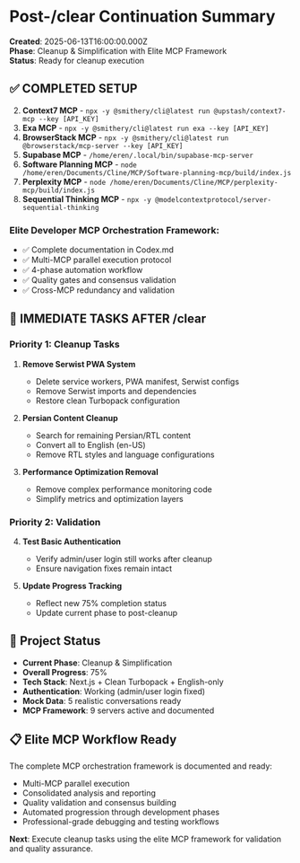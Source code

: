 # Post-/clear Continuation Summary
**Created**: 2025-06-13T16:00:00.000Z  
**Phase**: Cleanup & Simplification with Elite MCP Framework  
**Status**: Ready for cleanup execution

## ✅ **COMPLETED SETUP**

2. **Context7 MCP** - `npx -y @smithery/cli@latest run @upstash/context7-mcp --key [API_KEY]`
3. **Exa MCP** - `npx -y @smithery/cli@latest run exa --key [API_KEY]`
4. **BrowserStack MCP** - `npx -y @smithery/cli@latest run @browserstack/mcp-server --key [API_KEY]`
6. **Supabase MCP** - `/home/eren/.local/bin/supabase-mcp-server`
7. **Software Planning MCP** - `node /home/eren/Documents/Cline/MCP/Software-planning-mcp/build/index.js`
8. **Perplexity MCP** - `node /home/eren/Documents/Cline/MCP/perplexity-mcp/build/index.js`
9. **Sequential Thinking MCP** - `npx -y @modelcontextprotocol/server-sequential-thinking`

### **Elite Developer MCP Orchestration Framework**:
- ✅ Complete documentation in Codex.md
- ✅ Multi-MCP parallel execution protocol
- ✅ 4-phase automation workflow
- ✅ Quality gates and consensus validation
- ✅ Cross-MCP redundancy and validation

## 🧽 **IMMEDIATE TASKS AFTER /clear**

### **Priority 1: Cleanup Tasks**
1. **Remove Serwist PWA System**
   - Delete service workers, PWA manifest, Serwist configs
   - Remove Serwist imports and dependencies
   - Restore clean Turbopack configuration

2. **Persian Content Cleanup**  
   - Search for remaining Persian/RTL content
   - Convert all to English (en-US)
   - Remove RTL styles and language configurations

3. **Performance Optimization Removal**
   - Remove complex performance monitoring code
   - Simplify metrics and optimization layers

### **Priority 2: Validation**
4. **Test Basic Authentication**
   - Verify admin/user login still works after cleanup
   - Ensure navigation fixes remain intact

5. **Update Progress Tracking**
   - Reflect new 75% completion status
   - Update current phase to post-cleanup

## 🎯 **Project Status**
- **Current Phase**: Cleanup & Simplification  
- **Overall Progress**: 75%
- **Tech Stack**: Next.js + Clean Turbopack + English-only
- **Authentication**: Working (admin/user login fixed)
- **Mock Data**: 5 realistic conversations ready
- **MCP Framework**: 9 servers active and documented

## 📋 **Elite MCP Workflow Ready**
The complete MCP orchestration framework is documented and ready:
- Multi-MCP parallel execution
- Consolidated analysis and reporting
- Quality validation and consensus building
- Automated progression through development phases
- Professional-grade debugging and testing workflows

**Next**: Execute cleanup tasks using the elite MCP framework for validation and quality assurance.